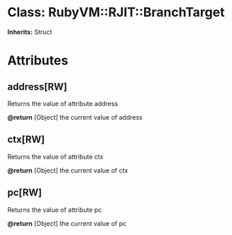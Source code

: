 # Class: RubyVM::RJIT::BranchTarget
**Inherits:** Struct
    



# Attributes
## address[RW] [](#attribute-i-address)
Returns the value of attribute address

**@return** [Object] the current value of address

## ctx[RW] [](#attribute-i-ctx)
Returns the value of attribute ctx

**@return** [Object] the current value of ctx

## pc[RW] [](#attribute-i-pc)
Returns the value of attribute pc

**@return** [Object] the current value of pc


